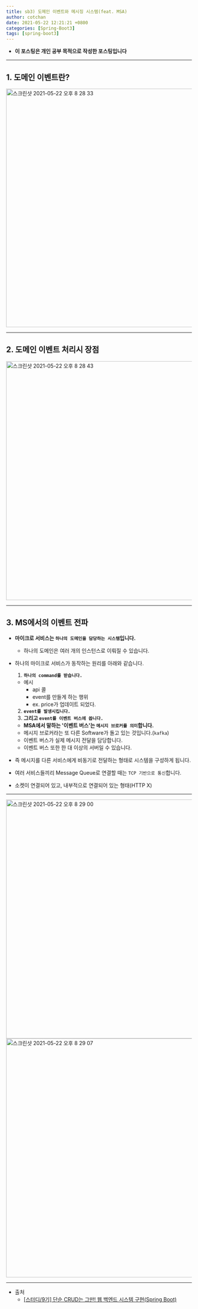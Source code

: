 ```yaml
---
title: sb3) 도메인 이벤트와 메시징 시스템(feat. MSA)
author: cotchan 
date: 2021-05-22 12:21:21 +0800 
categories: [Spring-Boot3]
tags: [spring-boot3] 
---
```


+ **이 포스팅은 개인 공부 목적으로 작성한 포스팅입니다**

---

## 1. 도메인 이벤트란?

<img width="645" alt="스크린샷 2021-05-22 오후 8 28 33" src="https://user-images.githubusercontent.com/75410527/119225033-67de8400-bb3c-11eb-860c-2528173b97ba.png">

---

## 2. 도메인 이벤트 처리시 장점

<img width="646" alt="스크린샷 2021-05-22 오후 8 28 43" src="https://user-images.githubusercontent.com/75410527/119225036-6b720b00-bb3c-11eb-98cc-f616db140e9e.png">

---

## 3. MS에서의 이벤트 전파

+ **마이크로 서비스는 `하나의 도메인을 담당하는 시스템`입니다.**
  + 하나의 도메인은 여러 개의 인스턴스로 이뤄질 수 있습니다.

+ 하나의 마이크로 서비스가 동작하는 원리를 아래와 같습니다. 
  1. **`하나의 command를 받습니다.`**
    + 예시
      + api 콜
      + event를 만들게 하는 행위
      + ex. price가 업데이트 되었다.
  2. **`event를 발생시킵니다.`**
  3. **그리고 `event를 이벤트 버스에 쏩니다.`**
    + **MSA에서 말하는 '이벤트 버스'는 `메시지 브로커를 의미`합니다.**
    + 메시지 브로커라는 또 다른 Software가 돌고 있는 것입니다.(`kafka`)
    + 이벤트 버스가 실제 메시지 전달을 담당합니다.
    + 이벤트 버스 또한 한 대 이상의 서버일 수 있습니다. 
 
+ 즉 메시지를 다른 서비스에게 비동기로 전달하는 형태로 시스템을 구성하게 됩니다.
+ 여러 서비스들끼리 Message Queue로 연결할 때는 `TCP 기반으로 통신`합니다.
+ 소켓이 연결되어 있고, 내부적으로 연결되어 있는 형태(HTTP X)

---

<img width="646" alt="스크린샷 2021-05-22 오후 8 29 00" src="https://user-images.githubusercontent.com/75410527/119225043-70cf5580-bb3c-11eb-98c8-2a8449aeb59e.png">

<img width="646" alt="스크린샷 2021-05-22 오후 8 29 07" src="https://user-images.githubusercontent.com/75410527/119225045-73ca4600-bb3c-11eb-825c-c40b823d5c76.png">

---

+ 출처
    + [[스터디/9기] 단순 CRUD는 그만! 웹 백엔드 시스템 구현(Spring Boot)](https://programmers.co.kr/learn/courses/11694) 

